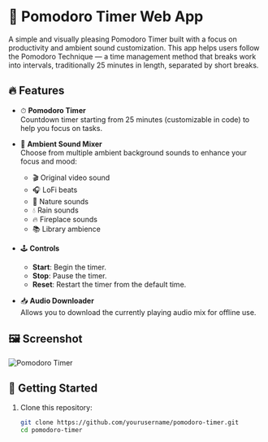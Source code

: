 # 🎯 Pomodoro Timer Web App

A simple and visually pleasing Pomodoro Timer built with a focus on productivity and ambient sound customization. This app helps users follow the Pomodoro Technique — a time management method that breaks work into intervals, traditionally 25 minutes in length, separated by short breaks.

## 🔥 Features

- ⏱ **Pomodoro Timer**  
  Countdown timer starting from 25 minutes (customizable in code) to help you focus on tasks.

- 🎵 **Ambient Sound Mixer**  
  Choose from multiple ambient background sounds to enhance your focus and mood:
  - 🎬 Original video sound  
  - 🎧 LoFi beats  
  - 🍃 Nature sounds  
  - 💧 Rain sounds  
  - 🔥 Fireplace sounds  
  - 📚 Library ambience  

- 🕹 **Controls**  
  - **Start**: Begin the timer.  
  - **Stop**: Pause the timer.  
  - **Reset**: Restart the timer from the default time.

- 📥 **Audio Downloader**  
  Allows you to download the currently playing audio mix for offline use.

## 🖼 Screenshot

![Pomodoro Timer](f2bdff51-f053-452b-b62e-bdd5a2351000.png)

## 🚀 Getting Started

1. Clone this repository:
   ```bash
   git clone https://github.com/yourusername/pomodoro-timer.git
   cd pomodoro-timer
